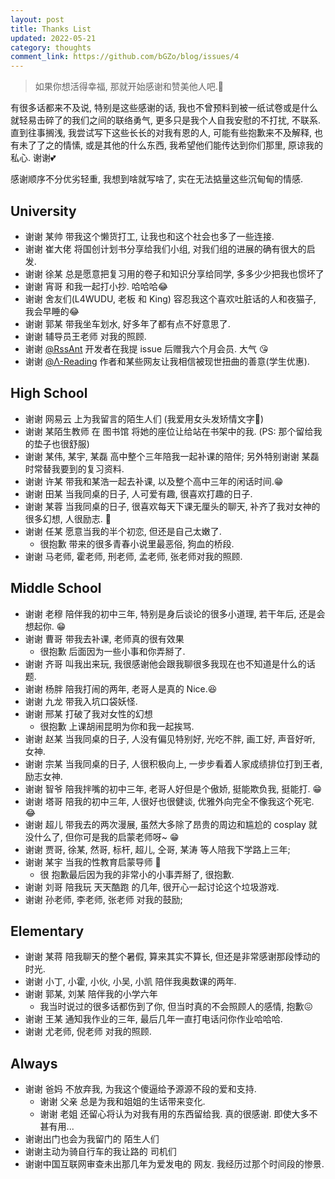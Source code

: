 ```yaml
---
layout: post
title: Thanks List
updated: 2022-05-21
category: thoughts
comment_link: https://github.com/bGZo/blog/issues/4
---
```



> 如果你想活得幸福, 那就开始感谢和赞美他人吧.🥰

有很多话都来不及说, 特别是这些感谢的话, 我也不曾预料到被一纸试卷或是什么就轻易击碎了的我们之间的联络勇气, 更多只是我个人自我安慰的不打扰, 不联系. 直到往事搁浅, 我尝试写下这些长长的对我有恩的人, 可能有些抱歉来不及解释, 也有未了了之的情愫, 或是其他的什么东西, 我希望他们能传达到你们那里, 原谅我的私心. 谢谢💕

感谢顺序不分优劣轻重, 我想到啥就写啥了, 实在无法掂量这些沉甸甸的情感.

## University

- 谢谢 某帅 带我这个懒货打工, 让我也和这个社会也多了一些连接.
- 谢谢 崔大佬 将国创计划书分享给我们小组, 对我们组的进展的确有很大的启发.
- 谢谢 徐某 总是愿意把复习用的卷子和知识分享给同学, 多多少少把我也惯坏了
- 谢谢 宵哥 和我一起打小抄. 哈哈哈😂
- 谢谢 舍友们(L4WUDU, 老板 和 King) 容忍我这个喜欢吐脏话的人和夜猫子, 我会早睡的😂
- 谢谢 郭某 带我坐车划水, 好多年了都有点不好意思了.
- 谢谢 辅导员王老师 对我的照顾.
- 谢谢 [@RssAnt](https://rss.anyant.com/) 开发者在我提 issue 后赠我六个月会员. 大气 😘
- 谢谢 [@Λ-Reading](https://rizime.substack.com) 作者和某些网友让我相信被现世扭曲的善意(学生优惠).

## High School

- 谢谢 网易云 上为我留言的陌生人们 (我爱用女头发矫情文字🤡)
- 谢谢 某陌生教师 在 图书馆 将她的座位让给站在书架中的我. (PS: 那个留给我的垫子也很舒服)
- 谢谢 某伟, 某宇, 某磊 高中整个三年陪我一起补课的陪伴; 另外特别谢谢 某磊 时常替我要到的复习资料.
- 谢谢 许某 带我和某浩一起去补课, 以及整个高中三年的闲话时间.😁
- 谢谢 田某 当我同桌的日子, 人可爱有趣, 很喜欢打趣的日子.
- 谢谢 某蓉 当我同桌的日子, 很喜欢每天下课无厘头的聊天, 补齐了我对女神的很多幻想, 人很励志. 🤣
- 谢谢 任某 愿意当我的半个初恋, 但还是自己太嫩了.
  - 很抱歉 带来的很多青春小说里最恶俗, 狗血的桥段.
- 谢谢 马老师, 霍老师, 刑老师, 孟老师, 张老师对我的照顾.

## Middle School

- 谢谢 老穆 陪伴我的初中三年, 特别是身后谈论的很多小道理, 若干年后, 还是会想起你. 😁
- 谢谢 曹哥 带我去补课, 老师真的很有效果
  - 很抱歉 后面因为一些小事和你弄掰了.
- 谢谢 齐哥 叫我出来玩, 我很感谢他会跟我聊很多我现在也不知道是什么的话题.
- 谢谢 杨胖 陪我打闹的两年, 老哥人是真的 Nice.😆
- 谢谢 九龙 带我入坑口袋妖怪.
- 谢谢 邢某 打破了我对女性的幻想
  - 很抱歉 上课胡闹昆明为你和我一起挨骂.
- 谢谢 赵某 当我同桌的日子, 人没有偏见特别好, 光吃不胖, 画工好, 声音好听, 女神.
- 谢谢 宗某 当我同桌的日子, 人很积极向上, 一步步看着人家成绩排位打到王者, 励志女神.
- 谢谢 智爷 陪我拌嘴的初中三年, 老哥人好但是个傲娇, 挺能欺负我, 挺能打. 😁
- 谢谢 塔哥 陪我的初中三年, 人很好也很健谈, 优雅外向完全不像我这个死宅. 😂
- 谢谢 超儿 带我去的两次漫展, 虽然大多除了昂贵的周边和尴尬的 cosplay 就没什么了, 但你可是我的启蒙老师呀~ 😁
- 谢谢 贾哥, 徐某, 然哥, 标杆, 超儿, 仝哥, 某涛 等人陪我下学路上三年;
- 谢谢 某宇 当我的性教育启蒙导师 🤣
  - 很 抱歉最后因为我的非常小的小事弄掰了, 很抱歉.
- 谢谢 刘哥 陪我玩 天天酷跑 的几年, 很开心一起讨论这个垃圾游戏.
- 谢谢 孙老师, 李老师, 张老师 对我的鼓励;

## Elementary

- 谢谢 某蒋 陪我聊天的整个暑假, 算来其实不算长, 但还是非常感谢那段悸动的时光.
- 谢谢 小丁, 小霍, 小伙, 小吴, 小凯 陪伴我奥数课的两年.
- 谢谢 郭某, 刘某 陪伴我的小学六年
  - 我当时说过的很多话都伤到了你, 但当时真的不会照顾人的感情, 抱歉😖
- 谢谢 王某 通知我作业的三年, 最后几年一直打电话问你作业哈哈哈.
- 谢谢 尤老师, 倪老师 对我的照顾.

## Always

- 谢谢 爸妈 不放弃我, 为我这个傻逼给予源源不段的爱和支持.
  - 谢谢 父亲 总是为我和姐姐的生话带来变化.
  - 谢谢 老姐 还留心将认为对我有用的东西留给我. 真的很感谢. 即使大多不甚有用...
- 谢谢出门也会为我留门的 陌生人们
- 谢谢主动为骑自行车的我让路的 司机们
- 谢谢中国互联网审查未出那几年为爱发电的 网友. 我经历过那个时间段的惨景.
